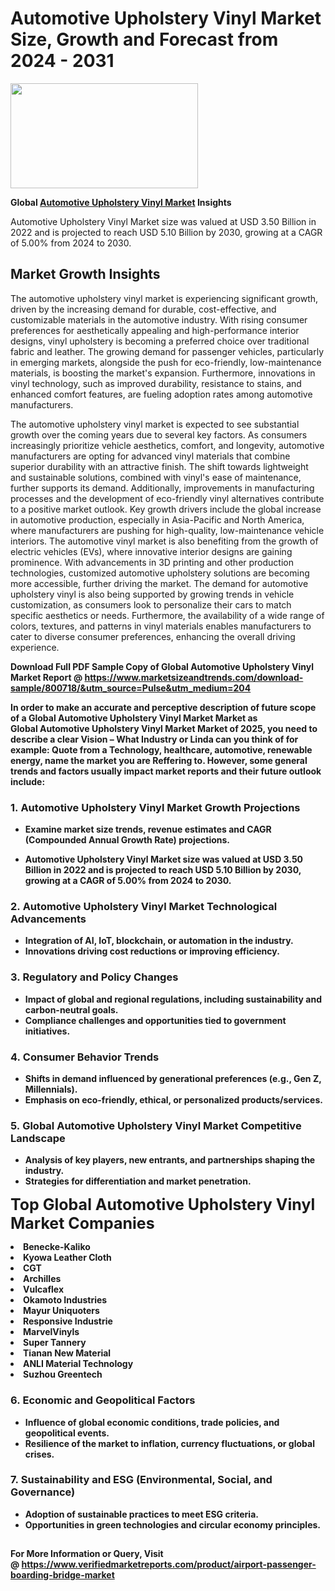 <H1>Automotive Upholstery Vinyl Market Size, Growth and Forecast from 2024 - 2031</H1><img class="aligncenter size-medium wp-image-584254" src="https://thirdeyenews.in/wp-content/uploads/2024/09/Global-Market-Research-300x168.jpeg" alt="" width="300" height="168" /><p><strong>Global&nbsp;<a href="https://www.marketsizeandtrends.com/download-sample/800718/&amp;utm_source=Pulse&amp;utm_medium=204">Automotive Upholstery Vinyl Market</a> Insights</strong></p><p>Automotive Upholstery Vinyl Market size was valued at USD 3.50 Billion in 2022 and is projected to reach USD 5.10 Billion by 2030, growing at a CAGR of 5.00% from 2024 to 2030.</p><p><h2>Market Growth Insights</h2> The automotive upholstery vinyl market is experiencing significant growth, driven by the increasing demand for durable, cost-effective, and customizable materials in the automotive industry. With rising consumer preferences for aesthetically appealing and high-performance interior designs, vinyl upholstery is becoming a preferred choice over traditional fabric and leather. The growing demand for passenger vehicles, particularly in emerging markets, alongside the push for eco-friendly, low-maintenance materials, is boosting the market's expansion. Furthermore, innovations in vinyl technology, such as improved durability, resistance to stains, and enhanced comfort features, are fueling adoption rates among automotive manufacturers. <p><strong></strong></p> The automotive upholstery vinyl market is expected to see substantial growth over the coming years due to several key factors. As consumers increasingly prioritize vehicle aesthetics, comfort, and longevity, automotive manufacturers are opting for advanced vinyl materials that combine superior durability with an attractive finish. The shift towards lightweight and sustainable solutions, combined with vinyl's ease of maintenance, further supports its demand. Additionally, improvements in manufacturing processes and the development of eco-friendly vinyl alternatives contribute to a positive market outlook. Key growth drivers include the global increase in automotive production, especially in Asia-Pacific and North America, where manufacturers are pushing for high-quality, low-maintenance vehicle interiors. The automotive vinyl market is also benefiting from the growth of electric vehicles (EVs), where innovative interior designs are gaining prominence. With advancements in 3D printing and other production technologies, customized automotive upholstery solutions are becoming more accessible, further driving the market. The demand for automotive upholstery vinyl is also being supported by growing trends in vehicle customization, as consumers look to personalize their cars to match specific aesthetics or needs. Furthermore, the availability of a wide range of colors, textures, and patterns in vinyl materials enables manufacturers to cater to diverse consumer preferences, enhancing the overall driving experience. <p><strong></p><p><span class=""><strong>Download Full PDF Sample Copy of Global Automotive Upholstery Vinyl Market Report</strong> @ <a href="https://www.marketsizeandtrends.com/download-sample/800718/&amp;utm_source=Pulse&amp;utm_medium=204" target="_blank">https://www.marketsizeandtrends.com/download-sample/800718/&amp;utm_source=Pulse&amp;utm_medium=204</a></span></p><p>In order to make an accurate and perceptive description of future scope of a Global&nbsp;Automotive Upholstery Vinyl Market Market as Global&nbsp;Automotive Upholstery Vinyl Market Market of 2025, you need to describe a clear Vision &ndash; What Industry or Linda can you think of for example: Quote from a Technology, healthcare, automotive, renewable energy, name the market you are Reffering to. However, some general trends and factors usually impact market reports and their future outlook include:</p><h3>1.&nbsp;<strong>Automotive Upholstery Vinyl Market Growth Projections</strong></h3><ul><li>Examine market size trends, revenue estimates and CAGR (Compounded Annual Growth Rate) projections.</li><li><p>Automotive Upholstery Vinyl Market size was valued at USD 3.50 Billion in 2022 and is projected to reach USD 5.10 Billion by 2030, growing at a CAGR of 5.00% from 2024 to 2030.</p></li></ul><h3>2.&nbsp;<strong>Automotive Upholstery Vinyl Market Technological Advancements</strong></h3><ul><li>Integration of AI, IoT, blockchain, or automation in the industry.</li><li>Innovations driving cost reductions or improving efficiency.</li></ul><h3>3.&nbsp;<strong>Regulatory and Policy Changes</strong></h3><ul><li>Impact of global and regional regulations, including sustainability and carbon-neutral goals.</li><li>Compliance challenges and opportunities tied to government initiatives.</li></ul><h3>4.&nbsp;<strong>Consumer Behavior Trends</strong></h3><ul><li>Shifts in demand influenced by generational preferences (e.g., Gen Z, Millennials).</li><li>Emphasis on eco-friendly, ethical, or personalized products/services.</li></ul><h3>5.&nbsp;<strong>Global Automotive Upholstery Vinyl Market Competitive Landscape</strong></h3><ul><li>Analysis of key players, new entrants, and partnerships shaping the industry.</li><li>Strategies for differentiation and market penetration.</li></ul><p data-pm-slice="1 1 []"><span style="color: inherit; font-family: inherit; font-size: 25px;">Top Global Automotive Upholstery Vinyl Market Companies</span></p><div class="" data-test-id=""><p><li>Benecke-Kaliko</li><li> Kyowa Leather Cloth</li><li> CGT</li><li> Archilles</li><li> Vulcaflex</li><li> Okamoto Industries</li><li> Mayur Uniquoters</li><li> Responsive Industrie</li><li> MarvelVinyls</li><li> Super Tannery</li><li> Tianan New Material</li><li> ANLI Material Technology</li><li> Suzhou Greentech</li></p></div><h3>6.&nbsp;<strong>Economic and Geopolitical Factors</strong></h3><ul><li>Influence of global economic conditions, trade policies, and geopolitical events.</li><li>Resilience of the market to inflation, currency fluctuations, or global crises.</li></ul><h3>7.&nbsp;<strong>Sustainability and ESG (Environmental, Social, and Governance)</strong></h3><ul><li>Adoption of sustainable practices to meet ESG criteria.</li><li>Opportunities in green technologies and circular economy principles.</li></ul><h2><strong style="font-size: 14px;">For More Information or Query, Visit @&nbsp;</strong><a style="background-color: #ffffff; font-size: 14px;" href="https://www.marketsizeandtrends.com/report/automotive-upholstery-vinyl-market/" target="_blank">https://www.verifiedmarketreports.com/product/airport-passenger-boarding-bridge-market</a></h2>

